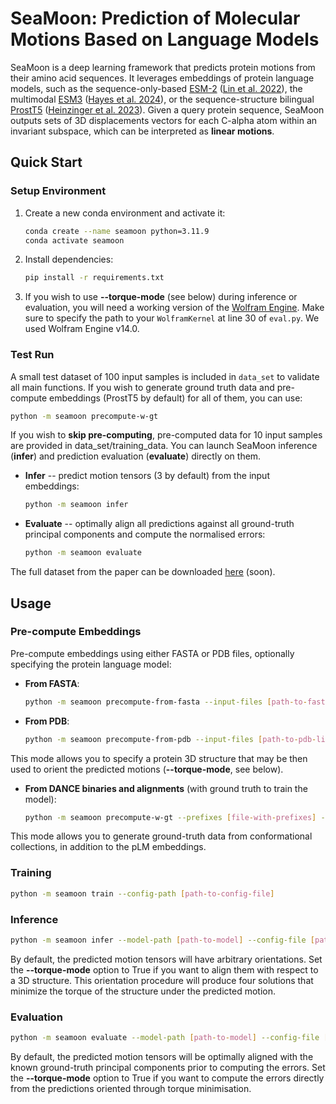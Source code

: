 # SeaMoon: Prediction of Molecular Motions Based on Language Models

SeaMoon is a deep learning framework that predicts protein motions from their amino acid sequences. It leverages embeddings of protein language models, such as the sequence-only-based [ESM-2](https://github.com/facebookresearch/esm) ([Lin et al. 2022](https://www.science.org/doi/abs/10.1126/science.ade2574)), the multimodal [ESM3](https://github.com/evolutionaryscale/esm) ([Hayes et al. 2024](https://www.biorxiv.org/content/10.1101/2024.07.01.600583v1)), or the sequence-structure bilingual [ProstT5](https://github.com/mheinzinger/ProstT5) ([Heinzinger et al. 2023](https://www.biorxiv.org/content/10.1101/2023.07.23.550085v2)). Given a query protein sequence, SeaMoon outputs sets of 3D displacements vectors for each C-alpha atom within an invariant subspace, which can be interpreted as **linear motions**.  

## Quick Start

### Setup Environment

1. Create a new conda environment and activate it:

   ```bash
   conda create --name seamoon python=3.11.9
   conda activate seamoon
   ```

2. Install dependencies:

   ```bash
   pip install -r requirements.txt
   ```

3. If you wish to use **--torque-mode** (see below) during inference or evaluation, you will need a working version of the [Wolfram Engine](https://www.wolfram.com/engine/). Make sure to specify the path to your `WolframKernel` at line 30 of `eval.py`. We used Wolfram Engine v14.0.

### Test Run

A small test dataset of 100 input samples is included in `data_set` to validate all main functions. If you wish to generate ground truth data and pre-compute embeddings (ProstT5 by default) for all of them, you can use:

```bash
python -m seamoon precompute-w-gt
```

If you wish to **skip pre-computing**, pre-computed data for 10 input samples are provided in data_set/training_data. You can launch SeaMoon inference (**infer**) and prediction evaluation (**evaluate**) directly on them.

- **Infer** -- predict motion tensors (3 by default) from the input embeddings:
  ```bash
  python -m seamoon infer
  ```

- **Evaluate** -- optimally align all predictions against all ground-truth principal components and compute the normalised errors:
  ```bash
  python -m seamoon evaluate
  ```

The full dataset from the paper can be downloaded [here]() (soon).

## Usage

### Pre-compute Embeddings

Pre-compute embeddings using either FASTA or PDB files, optionally specifying the protein language model:

- **From FASTA**:
  ```bash
  python -m seamoon precompute-from-fasta --input-files [path-to-fasta-or-list] --output-dir [output-directory] --emb-model [ProstT5|ESM]
  ```

- **From PDB**:
  ```bash
  python -m seamoon precompute-from-pdb --input-files [path-to-pdb-list] --output-dir [output-directory] --emb-model [ProstT5|ESM]
  ```
This mode allows you to specify a protein 3D structure that may be then used to orient the predicted motions (**--torque-mode**, see below).

- **From DANCE binaries and alignments** (with ground truth to train the model):
  ```bash
  python -m seamoon precompute-w-gt --prefixes [file-with-prefixes] --bin-dir [binary-dir] --aln-dir [alignment-dir] --output-dir [output-directory] --emb-model [ProstT5|ESM]
  ```
This mode allows you to generate ground-truth data from conformational collections, in addition to the pLM embeddings. 

### Training

```bash
python -m seamoon train --config-path [path-to-config-file]
```

### Inference

```bash
python -m seamoon infer --model-path [path-to-model] --config-file [path-to-config] --list-path [path-to-list] --precomputed-path [path-to-precomputed-data] --output-path [output-directory] --batch-size [batch-size] --torque-mode [true|false] --device [cuda|cpu]
```
By default, the predicted motion tensors will have arbitrary orientations. Set the **--torque-mode** option to True if you want to align them with respect to a 3D structure. This orientation procedure will produce four solutions that minimize the torque of the structure under the predicted motion. 

### Evaluation

```bash
python -m seamoon evaluate --model-path [path-to-model] --config-file [path-to-config] --list-path [path-to-list] --precomputed-path [path-to-precomputed-data] --output-path [output-directory] --batch-size [batch-size] --torque-mode [true|false] --device [cuda|cpu]
```
By default, the predicted motion tensors will be optimally aligned with the known ground-truth principal components prior to computing the errors. Set the **--torque-mode** option to True if you want to compute the errors directly from the predictions oriented through torque minimisation. 
